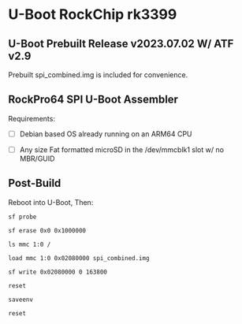 # U-Boot RockChip rk3399
## U-Boot Prebuilt Release v2023.07.02 W/ ATF v2.9

Prebuilt spi_combined.img is included for convenience.

## RockPro64 SPI U-Boot Assembler

Requirements:

* [ ] Debian based OS already running on an ARM64 CPU

* [ ] Any size Fat formatted microSD in the /dev/mmcblk1 slot w/ no MBR/GUID


## Post-Build

Reboot into U-Boot, Then:

`sf probe`

`sf erase 0x0 0x1000000`

`ls mmc 1:0 /`

`load mmc 1:0 0x02080000 spi_combined.img`

`sf write 0x02080000 0 163800`

`reset`

`saveenv`

`reset`
